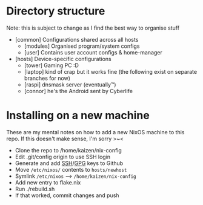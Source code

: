 # Directory structure

Note: this is subject to change as I find the best way to organise stuff

- [common] Configurations shared across all hosts
     - [modules] Organised program/system configs
     - [user] Contains user account configs & home-manager
- [hosts] Device-specific configurations
     - [tower] Gaming PC :D
     - [laptop] kind of crap but it works fine
(the following exist on separate branches for now)
     - [raspi] dnsmask server (eventually™)
     - [connor] he's the Android sent by Cyberlife

# Installing on a new machine

These are my mental notes on how to add a new NixOS machine to this repo. If this doesn't make sense, I'm sorry >~<

- Clone the repo to /home/kaizen/nix-config
- Edit .git/config origin to use SSH login
- Generate and add [SSH](https://docs.github.com/en/authentication/connecting-to-github-with-ssh/generating-a-new-ssh-key-and-adding-it-to-the-ssh-agent)/[GPG](https://docs.github.com/en/authentication/managing-commit-signature-verification/generating-a-new-gpg-key) keys to Github
- Move `/etc/nixos/` contents to `hosts/newhost`
- Symlink `/etc/nixos` --> `/home/kaizen/nix-config`
- Add new entry to flake.nix
- Run ./rebuild.sh
- If that worked, commit changes and push
